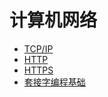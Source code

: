 # 计算机网络

* [TCP/IP](/chapters/network/tcp_ip.md)
* [HTTP](/chapters/network/http.md)
* [HTTPS](/chapters/network/https.md)
* [套接字编程基础](/chapters/network/socket.md)
